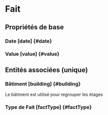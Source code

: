 # Fait
<!--- THIS FILE IS GENERATED PLEASE DO NOT EDIT IT DIRECTLY --->



## Propriétés de base

### Date [date] {#date}
        

### Value [value] {#value}
        


## Entités associées (unique)

### Bâtiment [building] {#building}
        
Le bâtiment est utilisé pour regrouper les étages
### Type de Fait [factType] {#factType}
        






